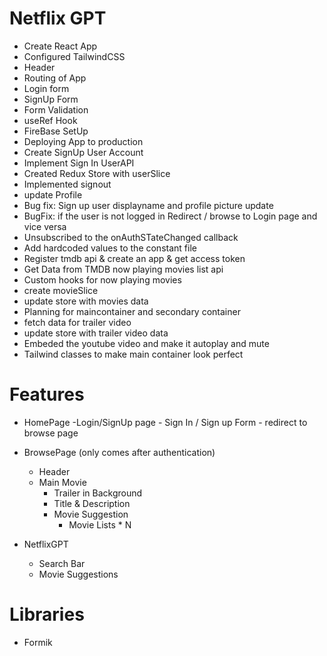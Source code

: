 # Netflix GPT

- Create React App
- Configured TailwindCSS
- Header
- Routing of App
- Login form
- SignUp Form
- Form Validation
- useRef Hook
- FireBase SetUp
- Deploying App to production
- Create SignUp User Account
- Implement Sign In UserAPI
- Created Redux Store with userSlice
- Implemented signout
- update Profile
- Bug fix: Sign up user displayname and profile picture update
- BugFix: if the user is not logged in Redirect / browse to Login page and vice versa
- Unsubscribed to the onAuthSTateChanged callback
- Add hardcoded values to the constant file
- Register tmdb api & create an app & get access token
- Get Data from TMDB now playing movies list api
- Custom hooks for now playing movies
- create movieSlice
- update store with movies data
- Planning for maincontainer and secondary container
- fetch data for trailer video
- update store with trailer video data
- Embeded the youtube video and make it autoplay and mute
- Tailwind classes to make main container look perfect





# Features
- HomePage
    -Login/SignUp page
        - Sign In / Sign up Form 
        - redirect to browse page
- BrowsePage (only comes after authentication)
    - Header
    - Main Movie
        - Trailer in Background
        - Title & Description
        - Movie Suggestion
            - Movie Lists * N

- NetflixGPT
    - Search Bar
    - Movie Suggestions

# Libraries
- Formik
